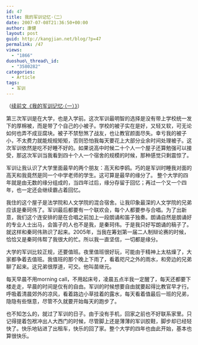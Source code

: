 ```yaml
---
id: 47
title: 我的军训记忆·（二）
date: 2007-07-08T21:36:50+00:00
author: 康健
layout: post
guid: http://kangjian.net/blog/?p=47
permalink: /47
views:
  - "1866"
duoshuo\_thread\_id:
  - "3580282"
categories:
  - Article
tags:
  - 军训
---
```

（<a href="http://kangjian.net/blog/my-military-training-memory-1.html" target=_blank>续前文《我的军训记忆·（一）》</a>）

第三次军训是在大学，也是入学前。这次军训最明智的选择是没有带上学校统一发下的厚棉被，而是带了个自己的小被子。学校的被子实在是好，又轻又软，可无论如何也弄不成豆腐块。被子不禁愁煞了战友，也让教官颜面尽失。幸亏我的被子小，不太费力就能规规矩矩，否则恐怕我每天要花上大部分业余时间处理被子。这次军训依然是吃不好睡不好的。如果说高中时候二十个人一个屋子还算勉强可以接受，那这次军训当我看到四十个人一个宿舍的规模的时候，那种感觉只剩震惊了。

军训让我认识了大学里面最早的两个朋友：高天和李鸥。巧的是军训时睡我对面的高天和我竟然是同一个中学老师的学生。这可算是最早的缘分了。 整个大学的四年就是由无数的缘分组成的，当四年过后，缘分存留于回忆；再过一个又一个四年，也一定还会继续霸占着回忆。

我住的这个屋子是法学院和人文学院的混合宿舍。让我印象最深的人文学院的兄弟应该是秦珂伟了。军训最后都要有一个联欢会，每个人都要参与合唱。为了出新意，我们这个连安排的是在合唱之前加上一段朗诵和笛子独奏。朗诵自然是朗诵好的专业人士出马，会笛子的人也不是我，是秦珂伟。于是我只好写朗诵的稿子了。就这样和秦珂伟熟识了起来。2005年，当我在筹划第一届二人制辩论赛的时候，恰恰又是秦珂伟帮了我很大的忙。所以我一直坚信，一切都是缘分。

大学的军训比较正规，还要值班。夜里值班很好玩，可能由于精神上太枯燥了，大家都争着去值班。我值班的那个晚上下雨了，看着咫尺之外的雨水，和旁边的兄弟聊了起来。这兄弟很厚道，可交。他叫苗继元。

每天早晨不用morning call，不用起床号，凌晨五点半我一定醒了，每天还都要下楼走走，早晨的时间是仅有的自由。军训的时候想要自由就要起得比教官早才行。呼吸着清晨郊外的凉风，看着路边小草挂着的露水，每天看着值最后一班的兄弟，隐隐有些惬意，尽管不久就要开始每天的跑步了。

也不知怎么的，就过了军训的日子。由于没有手机，回家之前也不好联系家里。只记得提着包袱冲出人大西门的时候，尽管脚上还是薄薄的军训胶鞋，脚步却已经轻快了。快乐地钻进了出租车，快乐的回了家。整个大学的四年也由此开始，基本也算很快乐。